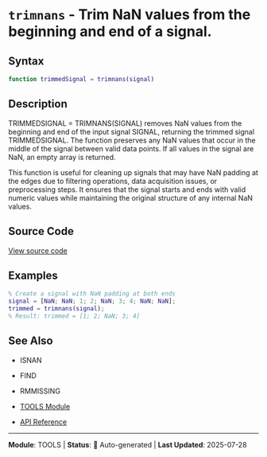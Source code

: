 # `trimnans` - Trim NaN values from the beginning and end of a signal.

## Syntax

```matlab
function trimmedSignal = trimnans(signal)
```

## Description

TRIMMEDSIGNAL = TRIMNANS(SIGNAL) removes NaN values from the beginning and end of the input signal SIGNAL, returning the trimmed signal TRIMMEDSIGNAL. The function preserves any NaN values that occur in the middle of the signal between valid data points. If all values in the signal are NaN, an empty array is returned.

This function is useful for cleaning up signals that may have NaN padding at the edges due to filtering operations, data acquisition issues, or preprocessing steps. It ensures that the signal starts and ends with valid numeric values while maintaining the original structure of any internal NaN values.

## Source Code

[View source code](../../../src/tools/trimnans.m)

## Examples

```matlab
% Create a signal with NaN padding at both ends
signal = [NaN; NaN; 1; 2; NaN; 3; 4; NaN; NaN];
trimmed = trimnans(signal);
% Result: trimmed = [1; 2; NaN; 3; 4]
```

## See Also

- ISNAN
- FIND
- RMMISSING

- [TOOLS Module](README.md)
- [API Reference](../README.md)

---

**Module**: TOOLS | **Status**: 🔄 Auto-generated | **Last Updated**: 2025-07-28
